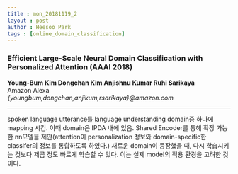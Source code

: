```yaml
---
title : mon_20181119_2
layout : post
author : Heesoo Park
tags : [online_domain_classification]
---
```


<h3>Efficient Large-Scale Neural Domain Classification
with Personalized Attention (AAAI 2018)</h3>


<p>

<b>Young-Bum Kim Dongchan Kim Anjishnu Kumar Ruhi Sarikaya</b><br/>
Amazon Alexa<br/>
<em>{youngbum,dongchan,anjikum,rsarikaya}@amazon.com</em>








</p>

<hr />
<p>
spoken language utterance를 language understanding domain중 하나에 mapping 시킴. 이때 domain은 IPDA 내에 있음. Shared Encoder를 통해 확장 가능한 nn모델을 제안(attention이 personalization 정보와 domain-specific한 classifer의 정보를 통합하도록 하였다.) 새로운 domain이 등장했을 때, 다시 학습시키는 것보다 제곱 정도 빠르게 학습할 수 있다. 이는 실제 model의 적용 환경을 고려한 것이다.

</p>

